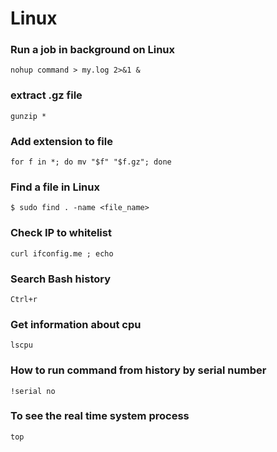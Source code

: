 # Linux
### Run a job in background on Linux

`nohup command > my.log 2>&1 &`

### extract .gz file

`gunzip *`

### Add extension to file
`for f in *; do mv "$f" "$f.gz"; done`

### Find a file in Linux
`$ sudo find . -name <file_name>`

### Check IP to whitelist
`curl ifconfig.me ; echo`

### Search Bash history
`Ctrl+r`

### Get information about cpu
`lscpu`

### How to run command from history by serial number
`!serial no`
### To see the real time system process 
`top`

